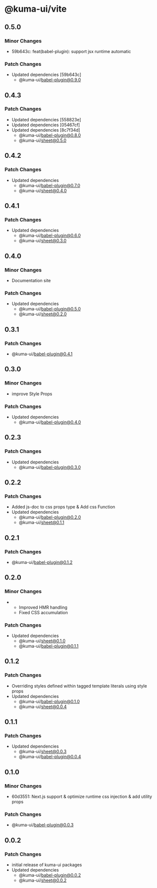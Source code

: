 # @kuma-ui/vite

## 0.5.0

### Minor Changes

- 59b643c: feat(babel-plugin): support jsx runtime automatic

### Patch Changes

- Updated dependencies [59b643c]
  - @kuma-ui/babel-plugin@0.9.0

## 0.4.3

### Patch Changes

- Updated dependencies [558823e]
- Updated dependencies [05467cf]
- Updated dependencies [8c7f34d]
  - @kuma-ui/babel-plugin@0.8.0
  - @kuma-ui/sheet@0.5.0

## 0.4.2

### Patch Changes

- Updated dependencies
  - @kuma-ui/babel-plugin@0.7.0
  - @kuma-ui/sheet@0.4.0

## 0.4.1

### Patch Changes

- Updated dependencies
  - @kuma-ui/babel-plugin@0.6.0
  - @kuma-ui/sheet@0.3.0

## 0.4.0

### Minor Changes

- Documentation site

### Patch Changes

- Updated dependencies
  - @kuma-ui/babel-plugin@0.5.0
  - @kuma-ui/sheet@0.2.0

## 0.3.1

### Patch Changes

- @kuma-ui/babel-plugin@0.4.1

## 0.3.0

### Minor Changes

- improve Style Props

### Patch Changes

- Updated dependencies
  - @kuma-ui/babel-plugin@0.4.0

## 0.2.3

### Patch Changes

- Updated dependencies
  - @kuma-ui/babel-plugin@0.3.0

## 0.2.2

### Patch Changes

- Added js-doc to css props type & Add css Function
- Updated dependencies
  - @kuma-ui/babel-plugin@0.2.0
  - @kuma-ui/sheet@0.1.1

## 0.2.1

### Patch Changes

- @kuma-ui/babel-plugin@0.1.2

## 0.2.0

### Minor Changes

- - Improved HMR handling
  - Fixed CSS accumulation

### Patch Changes

- Updated dependencies
  - @kuma-ui/sheet@0.1.0
  - @kuma-ui/babel-plugin@0.1.1

## 0.1.2

### Patch Changes

- Overriding styles defined within tagged template literals using style props
- Updated dependencies
  - @kuma-ui/babel-plugin@0.1.0
  - @kuma-ui/sheet@0.0.4

## 0.1.1

### Patch Changes

- Updated dependencies
  - @kuma-ui/sheet@0.0.3
  - @kuma-ui/babel-plugin@0.0.4

## 0.1.0

### Minor Changes

- 60d3551: Next.js support & optimize runtime css injection & add utility props

### Patch Changes

- @kuma-ui/babel-plugin@0.0.3

## 0.0.2

### Patch Changes

- initial release of kuma-ui packages
- Updated dependencies
  - @kuma-ui/babel-plugin@0.0.2
  - @kuma-ui/sheet@0.0.2
